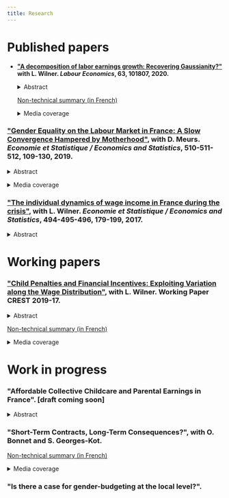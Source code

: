 ```yaml
--- 
title: Research
---
```


# Published papers
* **["A decomposition of labor earnings growth: Recovering Gaussianity?"](https://www.sciencedirect.com/science/article/pii/S0927537120300130) with L. Wilner. *Labour Economics*, 63, 101807, 2020.**
    <details>
      <summary>Abstract</summary>
            Recent works have concluded that labor earnings dynamics exhibit non-Gaussian and nonlinear features. We argue in this paper that this finding is mainly due to volatility in working time. Using a non-parametric approach, we find from French data that changes in labor earnings exhibit strong asymmetry and high peakedness. However, after decomposing labor earnings growth into growth in wages and working time, deviations from Gaussianity stem from changes in working time. The nonlinearity of earnings dynamics is also mostly driven by working time dynamics at the extensive margin.
    </details>
    <p></p>

  [Non-technical summary (in French)](https://www.insee.fr/fr/statistiques/3364555)

  <details>
    <summary>Media coverage</summary>
  
    <a href="https://bfmbusiness.bfmtv.com/observatoire/un-salarie-gagne-4-fois-plus-a-40-ans-qu-a-25-ans-1001513.html">BFMTV</a>, 
    <a href="https://www.lefigaro.fr/economie/le-scan-eco/dessous-chiffres/2016/07/05/29006-20160705ARTFIG00265-votre-salaire-evolue-t-il-normalement.php">Le Figaro</a>.
  </details>

  <p></p>

### ["Gender Equality on the Labour Market in France: A Slow Convergence Hampered by Motherhood"](https://www.insee.fr/en/statistiques/4253144?sommaire=4253180), with D. Meurs. *Economie et Statistique / Economics and Statistics*, 510-511-512, 109-130, 2019.

<details>
  <summary>Abstract</summary>
  
In France since the 1970s, the growth in labour force has been driven largely by that of women’s participation in the labour market and the fact that they interrupt their careers less often after motherhood. Their level of education has also risen considerably, and they have, on average, been more highly educated than men since the 1990s. But these developments did not result in reducing the gender pay gap to what might have been expected: the average hourly wage gap in the private sector has remained around 20% since the mid-1990s. In this average gap, the share explained by differences in human capital (education, experience) was cancelled out and even reversed between 1968 and 2015. The persistence of the wage gap now appears to be mainly linked to the consequences of motherhood. A child’s arrival causes mothers a loss of annual income largely due to adjustments in their working time. This penalty is higher for mothers whose wages are at the bottom of the wage distribution.
</details>

<p></p>

<details>
  <summary>Media coverage</summary>
  
<a href="https://blogs.alternatives-economiques.fr/anota/2020/05/05/la-biologie-explique-t-elle-les-inegalites-salariales-entre-hommes-et-femmes">
Alternatives Économiques</a>,
<a href="https://www.la-croix.com/Economie/France/Comment-reduire-inegalites-2019-08-27-1201043464">
La Croix</a>,
<a href="https://www.lesechos.fr/idees-debats/livres/linsee-scrute-50-ans-de-la-vie-des-francais-1159970">
Les Échos</a>.
</details>

<p></p>

### ["The individual dynamics of wage income in France during the crisis"](https://www.insee.fr/en/statistiques/3135092?sommaire=3135112), with L. Wilner. *Economie et Statistique / Economics and Statistics*,  494-495-496, 179-199, 2017.

<details>
  <summary>Abstract</summary>
  
The uncertain nature of future income limits the ability of agents to smooth their consumption over time. Variation in this uncertainty can thus bring about variation in well-being. We study the evolutions of the uncertainty on wage income in France before and over the course of the crisis of 2008 drawing on longitudinal administrative data. Using a non‑parametric method, we estimate the magnitude and form of this uncertainty and show that they depend on past wage income. This uncertainty is broken down into wage and working time, and according to the mobility of the wage earners. During the crisis, the magnitude of this uncertainty on future wage income increases slightly, and its downward asymmetry is stronger at both ends of the wage income scale: with this uncertainty, unfavourable evolutions have a bigger impact during the crisis than in the preceding period. This is explained by a heightened probability of unfavourable individual evolutions in terms of working time for the lowest‑paid workers, and in terms of wage for the highest-paid. Mobility is more frequent during the crisis but the uncertainty associated with it is lower than over the preceding years.
</details>

<p></p>

# Working papers

### ["Child Penalties and Financial Incentives: Exploiting Variation along the Wage Distribution"](http://crest.science/RePEc/wpstorage/2019-17.pdf), with L. Wilner. Working Paper CREST 2019-17.

<details>
  <summary>Abstract</summary>
  
We relate women's labor earnings losses due to motherhood to their pre-childbirth rank in the distribution of hourly wages. Using French administrative data, we show that these "child penalties" decrease steeply along the distribution; by contrast, the related hourly wage losses are fairly homogeneous. Low-wage mothers leave the labor market or reduce their working hours more frequently; the magnitude of such responses is monotonic along the distribution. This empirical evidence highlights the contribution of financial incentives to the child penalty.
</details>

<p></p>

[Non-technical summary (in French)](https://insee.fr/fr/statistiques/4226475)

<details>
  <summary>Media coverage</summary>
  
<a href="https://www.alternatives-economiques.fr/faut-travailler-faire-plaisir-a-entourage/00090661">
Alternatives Économiques</a>,
<a href="https://www.bfmtv.com/economie/comment-l-arrivee-d-un-enfant-accroit-les-differences-salariales-entre-hommes-et-femmes-1784408.html">
BFMTV</a>,
<a href="https://www.challenges.fr/femmes/cinq-ans-apres-l-arrivee-d-un-enfant-les-meres-perdent-25-de-leurs-revenus-salariaux_679076">
Challenges</a>,
<a href="https://www.cnews.fr/france/2019-10-10/selon-une-etude-de-linsee-larrivee-dun-enfant-pese-sur-le-salaire-des-meres">
CNews</a>,
<a href="https://www.cosmopolitan.fr/avoir-un-enfant-fait-baisser-le-salaire-de-la-femme-mais-pas-celui-de-l-homme,2033497.asp">
Cosmopolitan</a>,
<a href="https://www.dna.fr/magazine-lifestyle/2019/12/08/le-regret-d-etre-mere-un-tabou-difficile-a-briser">
Dernières Nouvelles d'Alsace</a>,
<a href="https://www.francetvinfo.fr/economie/emploi/carriere/vie-professionnelle/emploi-des-femmes/avoir-un-enfant-fait-baisser-les-salaires-des-femmes-selon-l-insee_3654475.html">
France 2</a>,
<a href="https://www.francetvinfo.fr/economie/emploi/carriere/vie-professionnelle/emploi-des-femmes/l-arrivee-d-un-enfant-pese-sur-le-salaire-des-meres-rarement-celui-des-peres-selon-l-insee_3653423.html">
France Info</a>,
<a href="https://www.franceinter.fr/quand-les-enfants-naissent-les-salaires-des-femmes-baissent">
France Inter</a>,
<a href="https://www.glamourparis.com/societe/travail/articles/larrivee-dun-enfant-ferait-baisser-le-salaire-des-femmes-mais-pas-celui-des-hommes/77278">
Glamour</a>,
<a href="https://lentreprise.lexpress.fr/actualites/1/actualites/l-arrivee-d-un-enfant-pese-sur-le-salaire-des-meres-rarement-des-peres-insee_2102653.html">
L'Express</a>,
<a href="https://www.humanite.fr/inegalites-femmes-hommes-la-double-peine-des-travailleuses-pauvres-678544">
L'Humanité</a>,
<a href="https://www.linfodurable.fr/larrivee-dun-enfant-pese-sur-le-salaire-des-meres-rarement-des-peres-insee-14163">
L'info durable</a>,
<a href="https://www.lefigaro.fr/social/l-arrivee-d-un-enfant-penalise-les-femmes-salariees-20191010">
Le Figaro</a>,
<a href="https://www.lejdd.fr/Societe/salaire-5-chiffres-pour-comprendre-les-inegalites-entre-les-femmes-et-les-hommes-3929518">
Le Journal du Dimanche</a>,
<a href="https://www.lemonde.fr/economie/article/2019/10/15/la-parite-homme-femme-progresse-trop-lentement-en-europe_6015567_3234.html">
Le Monde</a>,
<a href="https://www.monde-diplomatique.fr/mav/168/FILLIEULE/61023">
Le Monde Diplomatique</a>,
<a href="https://www.lesechos.fr/economie-france/social/comment-larrivee-dun-enfant-impacte-la-trajectoire-professionnelle-des-femmes-1139055">
Les Échos</a>,
<a href="http://www.leparisien.fr/societe/5-ans-apres-l-arrivee-d-un-enfant-les-femmes-ont-perdu-un-quart-de-leurs-revenus-10-10-2019-8170560.php">
Le Parisien</a>,
<a href="https://www.mieuxvivre-votreargent.fr/vie-pratique/salaire/2019/10/11/cinq-ans-apres-larrivee-dun-enfant-les-femmes-perdent-un-quart-de-leur-salaire/">
Mieux Vivre</a>,
<a href="https://www.ouest-france.fr/societe/egalite-hommes-femmes/l-arrivee-d-un-enfant-impacte-davantage-le-salaire-des-meres-que-celui-des-peres-6558318">
Ouest France</a>,
<a href="https://www.scienceshumaines.com/le-premier-enfant-un-frein-salarial-pour-les-meres_fr_41810.html">
Sciences Humaines</a>.
</details>

<p></p>

# Work in progress

### "Affordable Collective Childcare and Parental Earnings in France". \[draft coming soon\]

<details>
  <summary>Abstract</summary>
  
Combining several administrative registers, I investigate the effect of affordable collective childcare on parents' labor outcomes in France between 2007 and 2015. My approach relies on the staggered expansion of heavily subsidized childcare institutions across municipalities. Increases in the provision of affordable childcare did not lead to any substantial change in the labor outcomes of parents and did not affect the take-up of paid parental leave. I provide additional evidence that these affordable childcare expansions crowded out other, more costly, formal childcare solutions. This suggests that these expansions mostly subsidize affluent families who would have otherwise resorted to individualized childcare.
</details>

<p></p>

### "Short-Term Contracts, Long-Term Consequences?", with O. Bonnet and S. Georges-Kot.

[Non-technical summary (in French)](https://www.insee.fr/fr/statistiques/4183052?sommaire=4182950)

<details>
  <summary>Media coverage</summary>

<a href="https://www.20minutes.fr/economie/2554827-20190702-cdd-vraiment-tremplin-vers-cdi-vers-belle-carriere">
20 Minutes</a>,
<a href="https://www.bfmtv.com/economie/contrats-courts-un-premier-pas-vers-un-cdi-ou-un-piege-a-precaires-1724102.html">
BFMTV</a>,
<a href="https://www.challenges.fr/emploi/les-contrats-courts-sont-ils-enferment-ils-dans-la-precarite_662081">
Challenges</a>,
<a href="https://www.francetvinfo.fr/economie/emploi/emploi-le-cdd-ne-debouche-pas-forcement-sur-le-cdi_3519703.html">
France 3</a>,
<a href="https://www.francebleu.fr/infos/economie-social/moins-d-un-cdd-sur-deux-mene-a-un-cdi-selon-l-insee-1562125248">
France Bleu</a>,
<a href="https://www.franceinter.fr/les-contrats-precaires-ont-de-plus-en-plus-de-mal-a-se-trouver-une-place-dans-le-marche-du-travail">
France Inter</a>,
<a href="https://lentreprise.lexpress.fr/rh-management/recrutement/cdd-des-chiffres-explosifs_2087447.html">
L'Express</a>,
<a href="https://www.la-croix.com/Economie/Social/jeunes-contrat-court-tremplin-vers-lemploi-2019-07-02-1201032894">
La Croix</a>,
<a href="https://www.latribune.fr/economie/france/a-peine-1-salarie-sur-2-en-cdd-est-en-cdi-sept-ans-plus-tard-822433.html">
La Tribune</a>,
<a href="https://www.lefigaro.fr/decideurs/les-contrats-courts-juges-comme-precaires-facilitent-aussi-l-insertion-professionnelle-20190706">
Le Figaro</a>,
<a href="https://www.lesechos.fr/economie-france/social/contrats-courts-linsee-accredite-la-these-de-la-trappe-a-precarite-1035069">
Les Échos</a>,
<a href="https://www.liberation.fr/france/2019/07/02/chomage-disette-salariale-le-difficile-parcours-professionnel-des-cdd_1737517">
Libération</a>,
<a href="http://rebondir.fr/actualites-emploi/les-contrats-a-duree-limitee-entre-tremplins-pour-une-carriere-et-trappes-a-precarite-insee-02072019">
Rebondir</a>.
</details>

<p></p>

### "Is there a case for gender-budgeting at the local level?".
